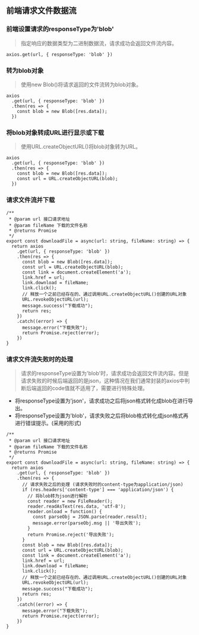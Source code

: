 ## 前端请求文件数据流
### 前端设置请求的responseType为'blob'
> 指定响应的数据类型为二进制数据流，请求成功会返回文件流内容。

```
axios.get(url, { responseType: 'blob' })
```
### 转为blob对象
> 使用new Blob()将请求返回的文件流转为blob对象。

```
axios
  .get(url, { responseType: 'blob' })
  .then(res => {
    const blob = new Blob([res.data]);
  })
```
### 将blob对象转成URL进行显示或下载
> 使用URL.createObjectURL()将blob对象转为URL。

```
axios
  .get(url, { responseType: 'blob' })
  .then(res => {
    const blob = new Blob([res.data]);
    const url = URL.createObjectURL(blob);
  })
```
### 请求文件流并下载
```
/**
 * @param url 接口请求地址
 * @param fileName 下载的文件名称
 * @returns Promise
 */
export const downloadFile = async(url: string, fileName: string) => {
  return axios
    .get(url, { responseType: 'blob' })
    .then(res => {
      const blob = new Blob([res.data]);
      const url = URL.createObjectURL(blob);
      const link = document.createElement('a');
      link.href = url;
      link.download = fileName;
      link.click();
      // 释放一个之前已经存在的、通过调用URL.createObjectURL()创建的URL对象
      URL.revokeObjectURL(url);
      message.success("下载成功");
      return res;
    })
    .catch((error) => {
      message.error("下载失败");
      return Promise.reject(error);
    })
}
```
### 请求文件流失败时的处理
> 请求的responseType设置为'blob'时，请求成功会返回文件流内容。但是请求失败的时候后端返回的是json，这种情况在我们通常封装的axios中判断后端返回的code值就不适用了，需要进行特殊处理。

- 将responseType设置为'json'，请求成功之后将json格式转化成blob在进行导出。
- 将responseType设置为'blob'，请求失败之后将blob格式转化成json格式再进行错误提示。(采用的形式)
```
/**
 * @param url 接口请求地址
 * @param fileName 下载的文件名称
 * @returns Promise
 */
export const downloadFile = async(url: string, fileName: string) => {
  return axios
    .get(url, { responseType: 'blob' })
    .then(res => {
      // 请求失败之后的处理 (请求失败时的content-type为application/json)
      if (res.headers['content-type'] === 'application/json') {
        // 将blob转为json进行解析
        const reader = new FileReader();
        reader.readAsText(res.data, 'utf-8');
        reader.onload = function() {
          const parseObj = JSON.parse(reader.result);
          message.error(parseObj.msg || '导出失败');
        }
        return Promise.reject('导出失败');
      }
      const blob = new Blob([res.data]);
      const url = URL.createObjectURL(blob);
      const link = document.createElement('a');
      link.href = url;
      link.download = fileName;
      link.click();
      // 释放一个之前已经存在的、通过调用URL.createObjectURL()创建的URL对象
      URL.revokeObjectURL(url);
      message.success("下载成功");
      return res;
    })
    .catch((error) => {
      message.error("下载失败");
      return Promise.reject(error);
    })
}
```
